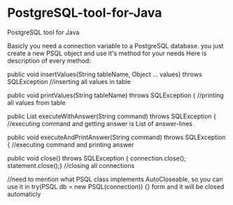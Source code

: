 # PostgreSQL-tool-for-Java
PostgreSQL tool for Java

Basicly you need a connection variable to a PostgreSQL database.
you just create a new PSQL object and use it's method for your needs
Here is description of every method:


public void insertValues(String tableName, Object ... values) throws SQLException //inserting all values in table

public void printValues(String tableName) throws SQLException { //printing all values from table

public List<String> executeWithAnswer(String command) throws SQLException { //executing command and getting answer is List of answer-lines
  
public void executeAndPrintAnswer(String command) throws SQLException { //executing command and printing answer
  
public void close() throws SQLException { connection.close(); statement.close();} //closing all connections
 
//need to mention what PSQL class implements AutoCloseable, so you can use it in
  try(PSQL db = new PSQL(connection)) {}
 form and it will be closed automaticly
